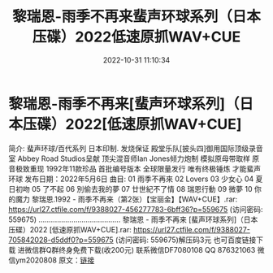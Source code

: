 ﻿---
title: 黎瑞恩-雨季不再来蜚声环球系列（日本压碟）2022低速原抓WAV+CUE
date: 2022-10-31 11:10:34
categories: 新碟专辑、稀有等精品
tags: 华语中文
---
# 黎瑞恩-雨季不再来[蜚声环球系列]（日本压碟）2022[低速原抓WAV+CUE]

简介:
蜚声环球/百代系列
日本印制. 发烧保证
殿堂乐队[披头四]御用国际顶级录音室
Abbey Road Studios呈献
顶尖混音师Ian Jones倾力炮制
模拟原母带取样 原音极致重现
1992年11款珍品 首批编号版本 全球限量发行
唯有终极锤炼 才能蜚声环球
发布日期：2022年5月6日
曲目:
01 雨季不再來
02 Lovers
03 少女心
04 夏日初吻
05 了不起
06 別偷去我的夢
07 廿世紀不了情
08 瑞恩行動
09 微夢
10 你的魔力
黎瑞恩.1992 - 雨季不再来（第2张）【宝丽金】【WAV+CUE】.rar: https://url27.ctfile.com/f/9388027-456277783-6bff36?p=559675
(访问密码: 559675)
........................................
黎瑞恩 - 雨季不再来 [蜚声环球系列]（日本压碟）2022 [低速原抓WAV+CUE].rar: https://url27.ctfile.com/f/9388027-705842028-d5ddf0?p=559675
(访问密码: 559675)解压码3元
也可百度链接下载
进微信群Q群终身免费下载(收200元)
联系微信DF7080108 QQ 876321063
微信ym2020808
原文：[链接](https://blog.sina.com.cn/s/blog_1647c7e760103103o.html)